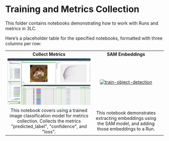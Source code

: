# Training and Metrics Collection

This folder contains notebooks demonstrating how to work with Runs and metrics in 3LC.

Here’s a placeholder table for the specified notebooks, formatted with three columns per row:

|  |  |  |
|:----------:|:----------:|:----------:|
| **Collect Metrics** | **SAM Embeddings** |  |
| [![train-image-classification](../images/collect-only.png)](collect_metrics_only) | [![train-object-detection](../images/sam-embeddings.png)](train-object-detection.ipynb) | |
| This notebook covers using a trained image classification model for metrics collection. Collects the metrics "predicted_label", "confidence", and "loss".| This notebook demonstrates extracting embeddings using the SAM model, and adding those embeddings to a Run. | |

